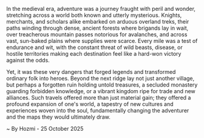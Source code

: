 
In the medieval era, adventure was a journey fraught with peril and wonder, stretching across a world both known and utterly mysterious. Knights, merchants, and scholars alike embarked on arduous overland treks, their paths winding through dense, ancient forests where brigands lay in wait, over treacherous mountain passes notorious for avalanches, and across vast, sun-baked plains where supplies were scarce. Every mile was a test of endurance and wit, with the constant threat of wild beasts, disease, or hostile territories making each destination feel like a hard-won victory against the odds.

Yet, it was these very dangers that forged legends and transformed ordinary folk into heroes. Beyond the next ridge lay not just another village, but perhaps a forgotten ruin holding untold treasures, a secluded monastery guarding forbidden knowledge, or a vibrant kingdom ripe for trade and new alliances. Such travels offered more than just material gain; they offered a profound expansion of one's world, a tapestry of new cultures and experiences woven into the soul, fundamentally changing the adventurer and the maps they would ultimately draw.

~ By Hozmi - 25 October 2025
